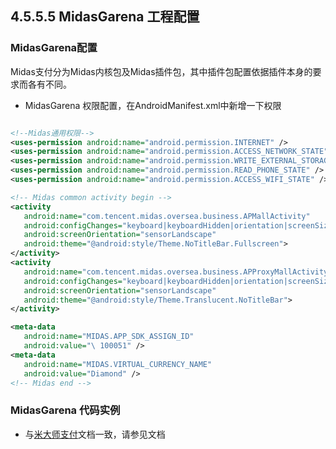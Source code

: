 ##  4.5.5.5 MidasGarena 工程配置

### MidasGarena配置

Midas支付分为Midas内核包及Midas插件包，其中插件包配置依据插件本身的要求而各有不同。

*  MidasGarena 权限配置，在AndroidManifest.xml中新增一下权限

  ```xml

  <!--Midas通用权限-->
 <uses-permission android:name="android.permission.INTERNET" />
 <uses-permission android:name="android.permission.ACCESS_NETWORK_STATE" />
 <uses-permission android:name="android.permission.WRITE_EXTERNAL_STORAGE" />
 <uses-permission android:name="android.permission.READ_PHONE_STATE" />
 <uses-permission android:name="android.permission.ACCESS_WIFI_STATE" />

 <!-- Midas common activity begin -->
 <activity
     android:name="com.tencent.midas.oversea.business.APMallActivity"
     android:configChanges="keyboard|keyboardHidden|orientation|screenSize"
     android:screenOrientation="sensorLandscape"
     android:theme="@android:style/Theme.NoTitleBar.Fullscreen">
 </activity>
 <activity
     android:name="com.tencent.midas.oversea.business.APProxyMallActivity"
     android:configChanges="keyboard|keyboardHidden|orientation|screenSize"
     android:screenOrientation="sensorLandscape"
     android:theme="@android:style/Theme.Translucent.NoTitleBar">
 </activity>

 <meta-data
     android:name="MIDAS.APP_SDK_ASSIGN_ID"
     android:value="\ 100051" />
 <meta-data
     android:name="MIDAS.VIRTUAL_CURRENCY_NAME"
     android:value="Diamond" />
 <!-- Midas end -->

  ```

  

###  MidasGarena 代码实例

* 与[米大师支付](../../Module/pay-midas.md)文档一致，请参见文档